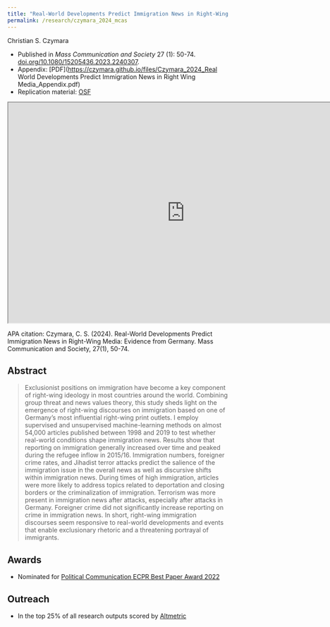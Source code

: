 ```yaml
---
title: "Real-World Developments Predict Immigration News in Right-Wing Media: Evidence from Germany"
permalink: /research/czymara_2024_mcas
---
```

Christian S. Czymara

- Published in *Mass Communication and Society* 27 (1): 50-74. [doi.org/10.1080/15205436.2023.2240307](https://doi.org/10.1080/15205436.2023.2240307).
- Appendix: [PDF](https://czymara.github.io/files/Czymara_2024_Real World Developments Predict Immigration News in Right Wing Media_Appendix.pdf)
- Replication material: [OSF](https://osf.io/bwh78/)

<iframe src="https://czymara.github.io/files/Czymara_2024_Real World Developments Predict Immigration News in Right Wing Media.pdf" width="800" height="500"></iframe>

APA citation: Czymara, C. S. (2024). Real-World Developments Predict Immigration News in Right-Wing Media: Evidence from Germany. Mass Communication and Society, 27(1), 50-74.

Abstract
------
> Exclusionist positions on immigration have become a key component of right-wing ideology in most countries around the world. Combining group threat and news values theory, this study sheds light on the emergence of right-wing discourses on immigration based on one of Germany’s most influential right-wing print outlets. I employ supervised and unsupervised machine-learning methods on almost 54,000 articles published between 1998 and 2019 to test whether real-world conditions shape immigration news. Results show that reporting on immigration generally increased over time and peaked during the refugee inflow in 2015/16. Immigration numbers, foreigner crime rates, and Jihadist terror attacks predict the salience of the immigration issue in the overall news as well as discursive shifts within immigration news. During times of high immigration, articles were more likely to address topics related to deportation and closing borders or the criminalization of immigration. Terrorism was more present in immigration news after attacks, especially after attacks in Germany. Foreigner crime did not significantly increase reporting on crime in immigration news. In short, right-wing immigration discourses seem responsive to real-world developments and events that enable exclusionary rhetoric and a threatening portrayal of immigrants.

Awards
------
- Nominated for [Political Communication ECPR Best Paper Award 2022](https://standinggroups.ecpr.eu/polcom/wp-content/uploads/sites/37/2023/01/Newsletter-Standing-Group-Political-Communication-9-1-2022.pdf)

Outreach
------
- In the top 25% of all research outputs scored by [Altmetric](https://routledge.altmetric.com/details/153537892)

